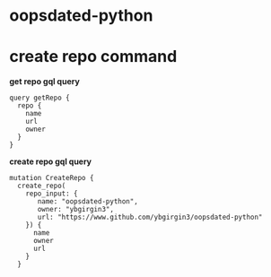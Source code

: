 # oopsdated-python

# create repo command

**get repo gql query**

```gql
query getRepo {
  repo {
    name
    url
    owner
  }
}
```

**create repo gql query**

```gql
mutation CreateRepo {
  create_repo(
    repo_input: {
       name: "oopsdated-python", 
       owner: "ybgirgin3", 
       url: "https://www.github.com/ybgirgin3/oopsdated-python"
    }) {
      name
      owner
      url
    }
  }
```



